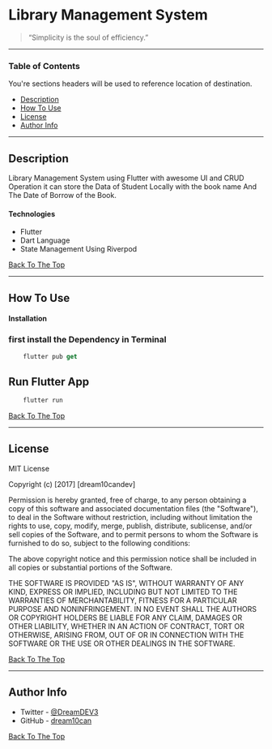 # Library Management System

<!-- ![Project Image](project-image-url) -->

> “Simplicity is the soul of efficiency.”

---

### Table of Contents
You're sections headers will be used to reference location of destination.

- [Description](#description)
- [How To Use](#how-to-use)
- [License](#license)
- [Author Info](#author-info)

---

## Description

Library Management System using Flutter with awesome UI and CRUD Operation it can store the Data of Student Locally with the book name And The Date of Borrow of the Book.

#### Technologies

- Flutter
- Dart Language
- State Management Using Riverpod

[Back To The Top](#read-me-template)

---

## How To Use

#### Installation

### first install the Dependency in Terminal


```dart
    flutter pub get
```

## Run Flutter App

```dart
    flutter run 
```

[Back To The Top](#read-me-template)

---



## License

MIT License

Copyright (c) [2017] [dream10candev]

Permission is hereby granted, free of charge, to any person obtaining a copy
of this software and associated documentation files (the "Software"), to deal
in the Software without restriction, including without limitation the rights
to use, copy, modify, merge, publish, distribute, sublicense, and/or sell
copies of the Software, and to permit persons to whom the Software is
furnished to do so, subject to the following conditions:

The above copyright notice and this permission notice shall be included in all
copies or substantial portions of the Software.

THE SOFTWARE IS PROVIDED "AS IS", WITHOUT WARRANTY OF ANY KIND, EXPRESS OR
IMPLIED, INCLUDING BUT NOT LIMITED TO THE WARRANTIES OF MERCHANTABILITY,
FITNESS FOR A PARTICULAR PURPOSE AND NONINFRINGEMENT. IN NO EVENT SHALL THE
AUTHORS OR COPYRIGHT HOLDERS BE LIABLE FOR ANY CLAIM, DAMAGES OR OTHER
LIABILITY, WHETHER IN AN ACTION OF CONTRACT, TORT OR OTHERWISE, ARISING FROM,
OUT OF OR IN CONNECTION WITH THE SOFTWARE OR THE USE OR OTHER DEALINGS IN THE
SOFTWARE.

[Back To The Top](#read-me-template)

---

## Author Info

- Twitter - [@DreamDEV3](https://twitter.com/DreamDEV3)
- GitHub - [dream10can](https://github.com/dream10can)

[Back To The Top](#read-me-template)

